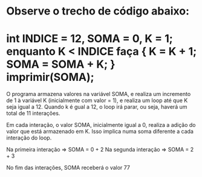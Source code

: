 # Observe o trecho de código abaixo: 
# int INDICE = 12, SOMA = 0, K = 1; enquanto K < INDICE faça { K = K + 1; SOMA = SOMA + K; } imprimir(SOMA);

O programa armazena valores na variável SOMA, e realiza um incremento de 1 à variável K (inicialmente com valor = 1), 
e realiza um loop até que K seja igual a 12. Quando k é gual a 12, o loop irá parar, ou seja, haverá um total de 11 
interações. 

Em cada interação, o valor SOMA, inicialmente igual a 0, realiza a adição do valor que está armazenado em K. Isso implica
numa soma diferente a cada interação do loop. 

Na primeira interação => SOMA = 0 + 2
Na segunda interação => SOMA = 2 + 3

No fim das interações, SOMA receberá o valor 77